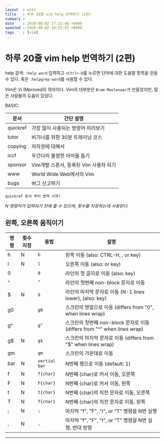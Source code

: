 ```yaml
---
layout  : wiki
title   : 하루 20줄 vim help 번역하기 (2편)
summary : 
date    : 2020-08-02 17:22:48 +0900
updated : 2020-08-02 18:52:57 +0900
tags    : [vim]
---
```


# 하루 20줄 vim help 번역하기 (2편)

help 검색: `:help word` 입력하고 `<Ctrl>-D`를 누르면 단어에 대한 도움말 항목을 얻을 수 있다.
혹은 `:helpgrep word`를 사용할 수 있다.

Vim은 Vi IMproved의 약자이다. Vim의 대부분은 `Bram Moolenaar`가 만들었지만, 많은 사람들의 도움이 있었다.

BASIC:

| 문서     | 간단 설명                              |
|----------|----------------------------------------|
| quickref | 가장 많이 사용되는 명령어 미리보기     |
| tutor    | 비기너를 위한 30분 트레이닝 코스       |
| copying  | 저작권에 대해서                        |
| iccf     | 우간다의 불쌍한 아이들 돕기            |
| sponsor  | Vim개발 스폰서, 등록된 Vim 사용자 되기 |
| www      | World Wide Web에서의 Vim               |
| bugs     | 버그 신고하기                          |

`quickref 문서 부터 번역 시작!`

*N 명령어가 입력되기 전에 줄 수 있으며, 횟수를 지정하는데 사용된다.*

## 왼쪽, 오른쪽 움직이기

| 명령 | 횟수 지정 | 용법          | 설명                                                                           |
|------|-----------|---------------|--------------------------------------------------------------------------------|
| h    | N         | `h`           | 왼쪽 이동 (also: CTRL-H, <BS>, or <Left> key)                                  |
| l    | N         | `l`           | 오른쪽 이동 (also: <Space> or <Right> key)                                     |
| 0    |           | `0`           | 라인의 첫 글자로 이동 (also: <Home> key)                                       |
| ^    |           | `^`           | 라인의 첫번째 non-block 문자로 이동                                            |
| $    | N         | `$`           | 라인의 마지막 문자로 이동 (N-1 lines lower), (also: <End> key)                 |
| g0   |           | `g0`          | 스크린의 맨앞으로 이동 (differs from "0", when lines wrap)                     |
| g^   |           | `g^`          | 스크린의 첫번째 non-block 문자로 이동 (differs from "^" when lines wrap)       |
| g$   | N         | `g$`          | 스크린의 마지막 문자로 이동 (differs from "$" when lines wrap)                 |
| gm   |           | `gm`          | 스크린의 가운데로 이동                                                         |
| bar  | N         | `vertial bar` | N번째 행으로 이동 (default: 1)                                                 |
| f    | N         | `f{char}`     | N번쨰 {char}로 커서 이동, 오른쪽                                               |
| F    | N         | `F{char}`     | N번쨰 {char}로 커서 이동, 왼쪽                                                 |
| t    | N         | `t{char}`     | N번째 {char}의 직전 문자로 이동, 오른쪽                                        |
| T    | N         | `T{char}`     | N번째 {char}의 직전 문자로 이동, 왼쪽                                          |
| ;    | N         | `;`           | 마지막 "f", "F", "t", or "T"  명령을 N번 실행                                  |
| ,    | N         | `,`           | 마지막 "f", "F", "t", or "T"  명령을 N번 실행, 반대 방향                       |

------------------------------------------------------------------------------
